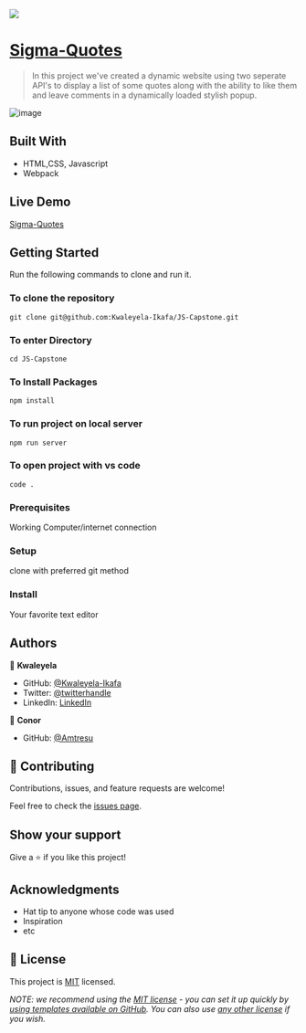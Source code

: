 ![](https://img.shields.io/badge/Microverse-blueviolet)

# [Sigma-Quotes](https://amtresu.github.io/Sigma-Quotes/dist/)

> In this project we've created a dynamic website using two seperate API's to display a list of some quotes along with the ability to like them and leave comments in a dynamically loaded stylish popup.

![image](https://user-images.githubusercontent.com/101094809/188293249-bcd7eeb5-a3ca-4f42-bdf7-9387f65de20e.png)



## Built With

- HTML,CSS, Javascript
- Webpack

## Live Demo 

[Sigma-Quotes](https://amtresu.github.io/Sigma-Quotes/dist/)


## Getting Started

Run the following commands to clone and run it.

### To clone the repository

  `git clone git@github.com:Kwaleyela-Ikafa/JS-Capstone.git`

### To enter Directory

`cd JS-Capstone`

### To Install Packages

`npm install`

### To run project on local server

`npm run server`

### To open project with vs code 

`code .`

### Prerequisites
Working Computer/internet connection
### Setup
clone with preferred git method
### Install
Your favorite text editor



## Authors

👤 **Kwaleyela**

- GitHub: [@Kwaleyela-Ikafa](https://github.com/Kwaleyela-Ikafa)
- Twitter: [@twitterhandle](https://twitter.com/twitterhandle)
- LinkedIn: [LinkedIn](https://linkedin.com/in/linkedinhandle)

👤 **Conor**

- GitHub: [@Amtresu](https://github.com/Amtresu)


## 🤝 Contributing

Contributions, issues, and feature requests are welcome!

Feel free to check the [issues page](../../issues/).

## Show your support

Give a ⭐️ if you like this project!

## Acknowledgments

- Hat tip to anyone whose code was used
- Inspiration
- etc

## 📝 License

This project is [MIT](./LICENSE) licensed.

_NOTE: we recommend using the [MIT license](https://choosealicense.com/licenses/mit/) - you can set it up quickly by [using templates available on GitHub](https://docs.github.com/en/communities/setting-up-your-project-for-healthy-contributions/adding-a-license-to-a-repository). You can also use [any other license](https://choosealicense.com/licenses/) if you wish._
